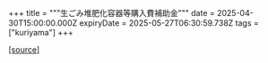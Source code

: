+++
title = """生ごみ堆肥化容器等購入費補助金"""
date = 2025-04-30T15:00:00.000Z
expiryDate = 2025-05-27T06:30:59.738Z
tags = ["kuriyama"]
+++


[[source]](https://www.town.kuriyama.hokkaido.jp/soshiki/45/28246.html)
